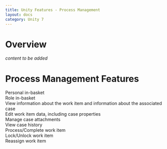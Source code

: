 ```yaml
---
title: Unity Features - Process Management
layout: docs
category: Unity 7
---
```

# Overview

*content to be added*

# Process Management Features

Personal in-basket  
Role in-basket  
View information about the work item and information about the associated case  
Edit work item data, including case properties  
Manage case attachments  
View case history  
Process/Complete work item  
Lock/Unlock work item  
Reassign work item  

